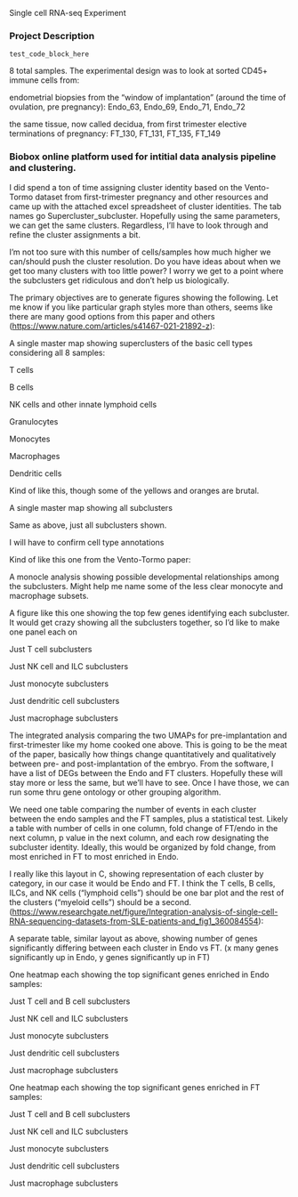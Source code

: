 Single cell RNA-seq Experiment

### Project Description

```
test_code_block_here
```
 
 8 total samples. The experimental design was to look at sorted CD45+ immune cells from: 

endometrial biopsies from the “window of implantation” (around the time of ovulation, pre pregnancy): Endo_63, Endo_69, Endo_71, Endo_72 

the same tissue, now called decidua, from first trimester elective terminations of pregnancy: FT_130, FT_131, FT_135, FT_149 

 ### Biobox online platform used for intitial data analysis pipeline and clustering.
 

 

I did spend a ton of time assigning cluster identity based on the Vento-Tormo dataset from first-trimester pregnancy and other resources and came up with the attached excel spreadsheet of cluster identities. The tab names go Supercluster_subcluster. Hopefully using the same parameters, we can get the same clusters. Regardless, I’ll have to look through and refine the cluster assignments a bit. 

 

I’m not too sure with this number of cells/samples how much higher we can/should push the cluster resolution. Do you have ideas about when we get too many clusters with too little power? I worry we get to a point where the subclusters get ridiculous and don’t help us biologically. 

 

The primary objectives are to generate figures showing the following. Let me know if you like particular graph styles more than others, seems like there are many good options from this paper and others (https://www.nature.com/articles/s41467-021-21892-z): 

A single master map showing superclusters of the basic cell types considering all 8 samples: 

T cells 

B cells 

NK cells and other innate lymphoid cells 

Granulocytes 

Monocytes 

Macrophages 

Dendritic cells 

 

Kind of like this, though some of the yellows and oranges are brutal. 

 

 

A single master map showing all subclusters 

Same as above, just all subclusters shown. 

I will have to confirm cell type annotations 

 

Kind of like this one from the Vento-Tormo paper: 

 

 

A monocle analysis showing possible developmental relationships among the subclusters. Might help me name some of the less clear monocyte and macrophage subsets. 

 

A figure like this one showing the top few genes identifying each subcluster. It would get crazy showing all the subclusters together, so I’d like to make one panel each on 

Just T cell subclusters 

Just NK cell and ILC subclusters  

Just monocyte subclusters 

Just dendritic cell subclusters 

Just macrophage subclusters 

 

 

 

The integrated analysis comparing the two UMAPs for pre-implantation and first-trimester like my home cooked one above. This is going to be the meat of the paper, basically how things change quantitatively and qualitatively between pre- and post-implantation of the embryo. From the software, I have a list of DEGs between the Endo and FT clusters. Hopefully these will stay more or less the same, but we’ll have to see. Once I have those, we can run some thru gene ontology or other grouping algorithm. 

We need one table comparing the number of events in each cluster between the endo samples and the FT samples, plus a statistical test. Likely a table with number of cells in one column, fold change of FT/endo in the next column, p value in the next column, and each row designating the subcluster identity. Ideally, this would be organized by fold change, from most enriched in FT to most enriched in Endo.  

I really like this layout in C, showing representation of each cluster by category, in our case it would be Endo and FT. I think the T cells, B cells, ILCs, and NK cells (“lymphoid cells”) should be one bar plot and the rest of the clusters (“myeloid cells”) should be a second. (https://www.researchgate.net/figure/Integration-analysis-of-single-cell-RNA-sequencing-datasets-from-SLE-patients-and_fig1_360084554):   

A separate table, similar layout as above, showing number of genes significantly differing between each cluster in Endo vs FT. (x many genes significantly up in Endo, y genes significantly up in FT) 

 

One heatmap each showing the top significant genes enriched in Endo samples: 

Just T cell and B cell subclusters 

Just NK cell and ILC subclusters  

Just monocyte subclusters 

Just dendritic cell subclusters 

Just macrophage subclusters 

 

One heatmap each showing the top significant genes enriched in FT samples: 

Just T cell and B cell subclusters 

Just NK cell and ILC subclusters  

Just monocyte subclusters 

Just dendritic cell subclusters 

Just macrophage subclusters 
